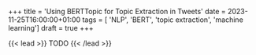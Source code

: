 +++
title = 'Using BERTTopic for Topic Extraction in Tweets'
date = 2023-11-25T16:00:00+01:00
tags = [ 'NLP', 'BERT', 'topic extraction', 'machine learning']
draft = true
+++

{{< lead >}}
TODO
{{< /lead >}}
